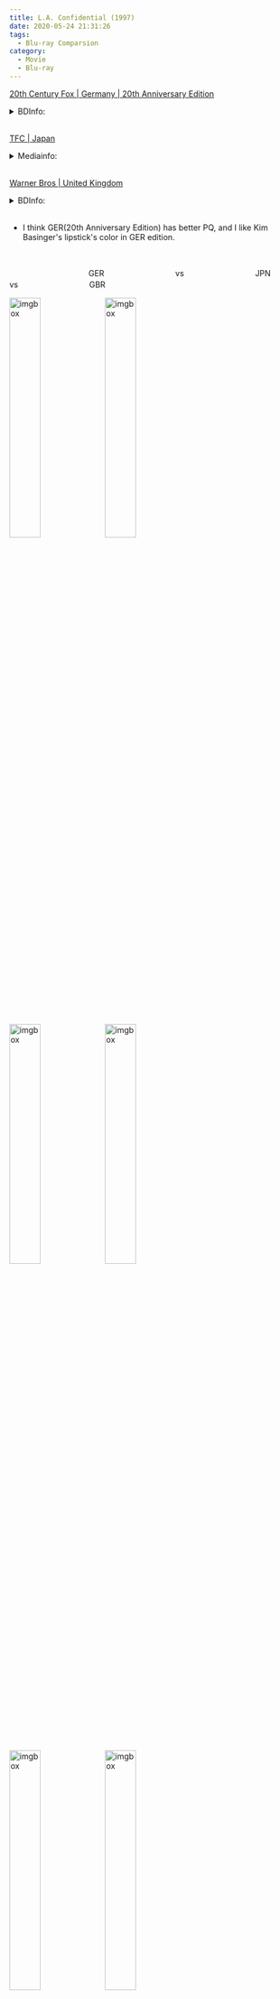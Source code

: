 ```yaml
---
title: L.A. Confidential (1997)
date: 2020-05-24 21:31:26
tags:
  - Blu-ray Comparsion
category:
  - Movie
  - Blu-ray
---
```

[20th Century Fox | Germany | 20th Anniversary Edition](https://www.blu-ray.com/movies/LA-Confidential-Blu-ray/185095/)
<details><summary>BDInfo:</summary>
DISC INFO:

Disc Title:     L.A.Confidential.1997.1080p.EUR.Blu-ray.AVC.DTS-HD.MA.5.1-TAiCHi
Disc Size:      49,071,773,904 bytes
Protection:     AACS
BD-Java:        Yes
BDInfo:         0.5.8

PLAYLIST REPORT:

Name:                   00800.MPLS
Length:                 2:17:41.336 (h:m:s.ms)
Size:                   36,452,302,848 bytes
Total Bitrate:          35.30 Mbps

(*) Indicates included stream hidden by this playlist.

VIDEO:

Codec                   Bitrate             Description     
MPEG-4 AVC Video        24551 kbps          1080p / 23.976 fps / 16:9 / High Profile 4.1

AUDIO:

Codec                           Language        Bitrate         Description        
DTS-HD Master Audio             English         4041 kbps       5.1 / 48 kHz / 4041 kbps / 24-bit (DTS Core: 5.1 / 48 kHz / 1509 kbps / 24-bit)
DTS Audio                       French          768 kbps        5.1 / 48 kHz / 768 kbps / 24-bit
DTS Audio                       German          768 kbps        5.1 / 48 kHz / 768 kbps / 24-bit
DTS Audio                       Italian         768 kbps        5.1 / 48 kHz / 768 kbps / 24-bit
Dolby Digital Audio             Japanese        224 kbps        2.0 / 48 kHz / 224 kbps / Dolby Surround
Dolby Digital Audio             Japanese        192 kbps        1.0 / 48 kHz / 192 kbps
Dolby Digital Audio             Chinese         448 kbps        5.1 / 48 kHz / 448 kbps
Dolby Digital Audio             English         224 kbps        2.0 / 48 kHz / 224 kbps
Dolby Digital Audio             English         448 kbps        5.1 / 48 kHz / 448 kbps

SUBTITLES:

Codec                           Language        Bitrate         Description      
Presentation Graphics           Japanese        22.393 kbps                     
Presentation Graphics           English         34.575 kbps                     
Presentation Graphics           French          26.176 kbps                     
Presentation Graphics           Dutch           25.658 kbps                     
Presentation Graphics           German          35.748 kbps                     
Presentation Graphics           Italian         31.252 kbps                     
Presentation Graphics           Japanese        0.512 kbps                      
Presentation Graphics           Japanese        2.652 kbps                      
Presentation Graphics           Korean          24.813 kbps                     
Presentation Graphics           Arabic          15.218 kbps                     
Presentation Graphics           Bulgarian       29.199 kbps                     
Presentation Graphics           Croatian        29.556 kbps                     
Presentation Graphics           Czech           28.617 kbps                     
Presentation Graphics           Greek           30.739 kbps                     
Presentation Graphics           Hebrew          23.059 kbps                     
Presentation Graphics           Icelandic       32.181 kbps                     
Presentation Graphics           Chinese         31.438 kbps                     
Presentation Graphics           Polish          28.552 kbps                     
Presentation Graphics           Portuguese      30.814 kbps                     
Presentation Graphics           Romanian        31.698 kbps                     
Presentation Graphics           Serbian         31.284 kbps                     
Presentation Graphics           Slovenian       30.088 kbps                     
Presentation Graphics           Turkish         28.571 kbps                     
Presentation Graphics           French          44.369 kbps                     
Presentation Graphics           German          57.742 kbps                     
Presentation Graphics           Japanese        33.099 kbps
</details>
</br>

[TFC | Japan](https://www.blu-ray.com/movies/LA-Confidential-Blu-ray/3085/)
<details><summary>Mediainfo:</summary>
General
Unique ID : 251988301504169898649172629068296874931 (0xBD932E7A133048238965D740A881EBB3)
Complete Name : L.A.Confidential.1997.JPN.1080p.BluRay.DTSHD-MA.h264.Remux-decibeL.mkv
Format : Matroska
Format version : Version 2
File Size : 33.0 GiB
Duration : 2h 17mn
Overall bit rate mode : Variable
Overall Bit rate : 34.2 Mbps
Movie name : L.A.Confidential.1997.JPN.1080p.BluRay.DTSHD-MA.h264.Remux-decibeL
Encoded date : UTC 2012-02-04 19:12:29
Writing application : mkvmerge v5.0.1 ('Es ist Sommer') built on Oct 13 2011 11:02:45
Writing library : libebml v1.2.2 + libmatroska v1.3.0

Video
ID : 1
Format : AVC
Format/Info : Advanced Video Codec
Format profile : High@L4.1
Format settings, CABAC : Yes
Format settings, ReFrames : 4 frames
Codec ID : V_MPEG4/ISO/AVC
Duration : 2h 17mn
Bit rate mode : Variable
Bit rate : 29.9 Mbps
Maximum Bit rate : 37.0 Mbps
Width: 1 920 pixels
Height: 1 080 pixels
Display aspect ratio : 16:9
Frame Rate: 23.976 fps
Standard : NTSC
Color space : YUV
Chroma subsampling : 4:2:0
Bit depth : 8 bits
Scan Type : Progressive
Bits/(Pixel*Frame) : 0.601
Stream size : 28.8 GiB (87%)
Title : MPEG-4 AVC Video 29872 kbps 1080p / 23.976 fps / 16:9 / High Profile 4.1
Color primaries : BT.709-5, BT.1361, IEC 61966-2-4, SMPTE RP177
Transfer characteristics : BT.709-5, BT.1361
Matrix coefficients : BT.709-5, BT.1361, IEC 61966-2-4 709, SMPTE RP177

Audio #1
ID : 2
Format : DTS
Format/Info : Digital Theater Systems
Format profile : MA / Core
Codec ID : A_DTS
Duration : 2h 17mn
Bit rate mode : Variable
Bit rate : 1 576 Kbps / 1 510 Kbps
Channel(s): 6 channels
Channel positions : Front: L C R, Side: L R, LFE
Sampling rate : 48.0 KHz
Bit depth : 16 bits
Compression mode : Lossless / Lossy
Title : DTS-HD Master Audio English 2028 kbps 5.1 / 48 kHz / 2028 kbps / 16-bit (DTS Core: 5.1 / 48 kHz / 1509 kbps / 16-bit)
Language : English

Audio #2
ID : 3
Format : DTS
Format/Info : Digital Theater Systems
Format profile : MA / Core
Codec ID : A_DTS
Duration : 2h 17mn
Bit rate mode : Variable
Bit rate : 1 639 Kbps / 1 510 Kbps
Channel(s) : 6 channels
Channel positions : Front: L C R, Side: L R, LFE
Sampling rate : 48.0 KHz
Bit depth : 16 bits
Compression mode : Lossless / Lossy
Title : Isolated Musical Score
Language : English

Audio #3
ID : 4
Format : AC-3
Format/Info : Audio Coding 3
Mode extension : CM (complete main)
Codec ID : A_AC3
Duration : 2h 17mn
Bit rate mode : Constant
Bit Rate : 448 Kbps
Channel(s) : 2 channels
Channel positions : Front: L R
Sampling rate : 48.0 KHz
Bit depth : 16 bits
Compression mode : Lossy
Stream size : 442 MiB (1%)
Title : Commentary Track
Language : English

Text
ID : 5
Format : PGS
Codec ID : S_HDMV/PGS
Codec ID/Info : The same subtitle format used on BDs/HD-DVDs
Language : English

Menu
00:00:00.000 : en:Come to La
00:16:20.938 : en:Meet Bud White
00:24:27.549 : en:Meet the Big V
00:30:01.966 : en:Meet Ed Exley
00:36:45.995 : en:Mystery Woman
00:45:59.631 : en:Premiere Pot Bust!
00:56:08.031 : en:Bloody Christmas
01:02:27.618 : en:Will You Testify?
01:07:45.644 : en:A Muscle Job
01:14:33.010 : en:Dreamland
01:24:27.145 : en:Sten's Last Day
01:36:37.291 : en:Nite Owl Massacre
01:40:50.127 : en:Whatever You Desire
01:51:31.309 : en:Lake Look-Alike
01:58:18.800 : en:Maroon Merc
02:07:05.951 : en:Interrogation
02:13:01.640 : en:Justice for Inez
</details>
</br>

[Warner Bros | United Kingdom](https://www.blu-ray.com/movies/LA-Confidential-Blu-ray/2403/)
<details><summary>BDInfo:</summary>
VIDEO:

Codec                   Bitrate             Description    
VC-1 Video              23591 kbps          1080p / 23.976 fps / 16:9 / Advanced Profile 3

AUDIO:

Codec                           Language        Bitrate         Description    
Dolby Digital Audio             English         640 kbps        5.1 / 48 kHz / 640 kbps
Dolby TrueHD Audio              English         1411 kbps       5.1 / 48 kHz / 1411 kbps / 16-bit (AC3 Core: 5.1 / 48 kHz / 640 kbps)
Dolby Digital Audio             French          640 kbps        5.1 / 48 kHz / 640 kbps
Dolby Digital Audio             French          640 kbps        5.1 / 48 kHz / 640 kbps
Dolby Digital Audio             German          640 kbps        5.1 / 48 kHz / 640 kbps
Dolby Digital Audio             Italian         640 kbps        5.1 / 48 kHz / 640 kbps
Dolby Digital Audio             Spanish         640 kbps        5.1 / 48 kHz / 640 kbps
Dolby Digital Audio             Spanish         192 kbps        2.0 / 48 kHz / 192 kbps / Dolby Surround
Dolby Digital Audio             English         192 kbps        2.0 / 48 kHz / 192 kbps / Dolby Surround
Dolby Digital Audio             English         640 kbps        5.1 / 48 kHz / 640 kbps

SUBTITLES:

Codec                           Language        Bitrate         Description 
Presentation Graphics           English         44.870 kbps                    
Presentation Graphics           French          37.617 kbps                    
Presentation Graphics           German          50.276 kbps                    
Presentation Graphics           Italian         45.332 kbps                    
Presentation Graphics           Italian         47.325 kbps                    
Presentation Graphics           Spanish         45.875 kbps                    
Presentation Graphics           Dutch           33.772 kbps                    
Presentation Graphics           Chinese         50.607 kbps                    
Presentation Graphics           Spanish         48.485 kbps                    
Presentation Graphics           Danish          37.135 kbps                    
Presentation Graphics           Finnish         39.073 kbps                    
Presentation Graphics           Norwegian       35.004 kbps                    
Presentation Graphics           Portuguese      44.944 kbps                    
Presentation Graphics           Swedish         41.239 kbps                    
Presentation Graphics           Chinese         47.691 kbps                    
Presentation Graphics           English         1.822 kbps
</details>
</br>

* I think GER(20th Anniversary Edition) has better PQ, and I like Kim Basinger's lipstick's color in GER edition.
</br>

　　　　　　　　　　GER　　　　　　　　　vs　　　　　　　　　JPN　　　　　　　　　　vs　　　　　　　　　GBR

<a href="http://imgbox.com/Lt1F4hKd" target="_blank"><img src="https://images2.imgbox.com/05/fb/Lt1F4hKd_o.png" alt="imgbox" align="left" width="33%"/></a> <a href="http://imgbox.com/LwYoIPRd" target="_blank"><img src="https://images2.imgbox.com/69/76/LwYoIPRd_o.png" alt="imgbox" align="left" width="33%"/></a> <a href="http://imgbox.com/pisLOknr" target="_blank"><img src="https://images2.imgbox.com/ec/a6/pisLOknr_o.png" alt="imgbox" align="left" width="33%"/></a> <a href="http://imgbox.com/iAXCJyUW" target="_blank"><img src="https://images2.imgbox.com/f9/80/iAXCJyUW_o.png" alt="imgbox" align="left" width="33%"/></a> <a href="http://imgbox.com/duCcJJDv" target="_blank"><img src="https://images2.imgbox.com/74/52/duCcJJDv_o.png" alt="imgbox" align="left" width="33%"/></a> <a href="http://imgbox.com/N6m2S1c9" target="_blank"><img src="https://images2.imgbox.com/dc/2c/N6m2S1c9_o.png" alt="imgbox" align="left" width="33%"/></a>